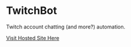# TwitchBot

Twitch account chatting (and more?) automation.

[Visit Hosted Site Here](https://valen-h.github.io/TwitchBot/TwitchBot.html "GitHub Pages")
